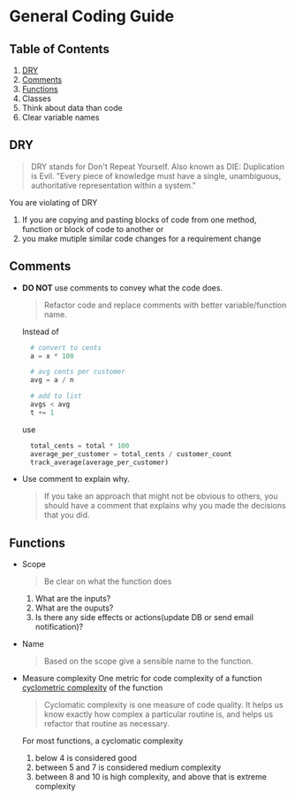 # General Coding Guide


## Table of Contents
1. [DRY](#dry)
1. [Comments](#comments)
1. [Functions](#Functions)
1. Classes
1. Think about data than code
1. Clear variable names

## DRY
> DRY stands for Don't Repeat Yourself. Also known as DIE: Duplication is Evil.
"Every piece of knowledge must have a single, unambiguous, authoritative representation within a system."


You are violating of DRY
  1. If you are copying and pasting blocks of code from one method, function or block of code to another or
  1. you make mutiple similar code changes for a requirement change

## Comments

- **DO NOT** use comments to convey what the code does.

  > Refactor code and replace comments with better variable/function name. 

  Instead of
  ```python
    # convert to cents
    a = x * 100
  
    # avg cents per customer 
    avg = a / n
  
    # add to list
    avgs < avg
    t += 1
  ```
  use
  
  ```python
    total_cents = total * 100
    average_per_customer = total_cents / customer_count
    track_average(average_per_customer)
  ```
- Use comment to explain why. 
  
    > If you take an approach that might not be obvious to others, you should have a comment that explains why you made the decisions that you did.

## Functions

- Scope
  > Be clear on what the function does
  1. What are the inputs?
  2. What are the ouputs?
  3. Is there any side effects or actions(update DB or send email notification)? 

- Name 
  > Based on the scope give a sensible name to the function.

- Measure complexity
  One metric for code complexity of a function [cyclometric complexity](https://en.wikipedia.org/wiki/Cyclomatic_complexity#Implications_for_software_testing) of the function

  > Cyclomatic complexity is one measure of code quality. It helps us know exactly how complex a particular routine is, and helps us refactor that routine as necessary. 
  
  For most functions, a cyclomatic complexity 
    1. below 4 is considered good
    1. between 5 and 7 is considered medium complexity
    1. between 8 and 10 is high complexity, and above that is extreme complexity
